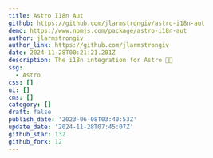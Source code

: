 ```yaml
---
title: Astro I18n Aut
github: https://github.com/jlarmstrongiv/astro-i18n-aut
demo: https://www.npmjs.com/package/astro-i18n-aut
author: jlarmstrongiv
author_link: https://github.com/jlarmstrongiv
date: 2024-11-28T00:21:21.201Z
description: The i18n integration for Astro 🧑‍🚀
ssg:
  - Astro
css: []
ui: []
cms: []
category: []
draft: false
publish_date: '2023-06-08T03:40:53Z'
update_date: '2024-11-28T07:45:07Z'
github_star: 132
github_fork: 12
---
```

